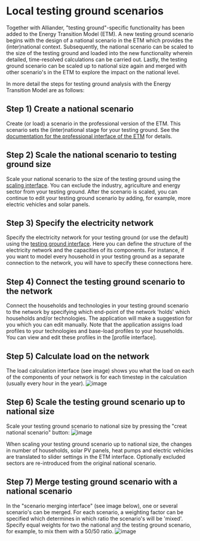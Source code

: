 # Local testing ground scenarios

Together with Alliander, "testing ground"-specific functionality has been added to the Energy Transition Model (ETM). A new testing ground scenario begins with the design of a national scenario in the ETM which provides the (inter)national context.
Subsequently, the national scenario can be scaled to the size of the testing ground and loaded into the new functionality wherein detailed, time-resolved calculations can be carried out. Lastly, the testing ground scenario can be scaled up to national size again and merged with other scenario's in the ETM to explore the impact on the national level.

In more detail the steps for testing ground analysis with the Energy Transition Model are as follows:

## Step 1) Create a national scenario

Create (or load) a scenario in the professional version of the ETM. This scenario sets the (inter)national stage for your testing ground. See the [documentation for the professional interface of the ETM](https://github.com/quintel/documentation#documentation-for-users) for details.

## Step 2) Scale the national scenario to testing ground size

Scale your national scenario to the size of the testing ground using the [scaling interface](https://github.com/quintel/documentation#testing-ground). You can exclude the industry, agriculture and energy sector from your testing ground. After the scenario is scaled, you can continue to edit your testing ground scenario by adding, for example, more electric vehicles and solar panels.

## Step 3) Specify the electricity network

Specify the electricity network for your testing ground (or use the default) using the [testing ground interface](http://ivy.et-engine.com/). Here you can define the structure of the electricity network and the capacities of its components. For instance, if you want to model every household in your testing ground as a separate connection to the network, you will have to specify these connections here.

## Step 4) Connect the testing ground scenario to the network

Connect the households and technologies in your testing ground scenario to the network by specifying which end-point of the network 'holds' which households and/or technologies. The application will make a suggestion for you which you can edit manually. Note that the application assigns load profiles to your technologies and base-load profiles to your households. You can view and edit these profiles in the [profile interface].

## Step 5) Calculate load on the network

The load calculation interface (see image) shows you what the load on each of the components of your network is for each timestep in the calculation (usually every hour in the year).
![image](https://raw.githubusercontent.com/quintel/documentation/master/images/20150410_load_chart.png)

## Step 6) Scale the testing ground scenario up to national size

Scale your testing ground scenario to national size by pressing the "creat national scenario" button:
![image](https://raw.githubusercontent.com/quintel/documentation/master/images/20150415_button.png)

When scaling your testing ground scenario up to national size, the changes in number of households, solar PV panels, heat pumps and electric vehicles are translated to slider settings in the ETM interface. Optionally excluded sectors are re-introduced from the original national scenario.

## Step 7) Merge testing ground scenario with a national scenario

In the "scenario merging interface" (see image below), one or several scenario's can be merged. For each scenario, a weighting factor can be specified which determines in which ratio the scenario's will be 'mixed'. Specify equal weights for two the national and the testing ground scenario, for example, to mix them with a 50/50 ratio.
![image](https://raw.githubusercontent.com/quintel/documentation/master/images/20150415_merge.png)